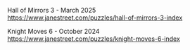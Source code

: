 Hall of Mirrors 3 - March 2025<br>
https://www.janestreet.com/puzzles/hall-of-mirrors-3-index

Knight Moves 6 - October 2024<br>
https://www.janestreet.com/puzzles/knight-moves-6-index